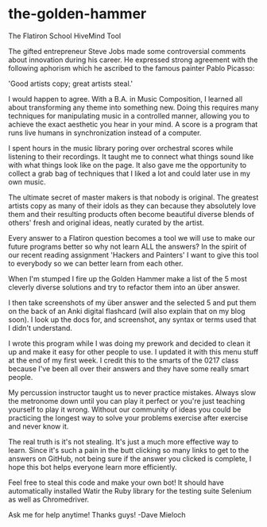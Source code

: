 # the-golden-hammer
The Flatiron School HiveMind Tool

The gifted entrepreneur Steve Jobs made some controversial
comments about innovation during his career. He expressed
strong agreement with the following aphorism which he
ascribed to the famous painter Pablo Picasso:

'Good artists copy; great artists steal.'

I would happen to agree. With a B.A. in Music Composition, I
learned all about transforming any theme into something new.
Doing this requires many techniques for manipulating music
in a controlled manner, allowing you to achieve the exact
aesthetic you hear in your mind. A score is a program that
runs live humans in synchronization instead of a computer.

I spent hours in the music library poring over orchestral
scores while listening to their recordings. It taught me to
connect what things sound like with what things look like on
the page. It also gave me the opportunity to collect a grab
bag of techniques that I liked a lot and could later use in
my own music.

The ultimate secret of master makers is that nobody is
original. The greatest artists copy as many of their idols
as they can because they absolutely love them and their
resulting products often become beautiful diverse blends of
others' fresh and original ideas, neatly curated by the
artist.

Every answer to a Flatiron question becomes a tool we will
use to make our future programs better so why not learn ALL
the answers? In the spirit of our recent reading assignment
'Hackers and Painters' I want to give this tool to
everybody so we can better learn from each other.

When I'm stumped I fire up the Golden Hammer make a list of
the 5 most cleverly diverse solutions and try to refactor
them into an über answer.

I then take screenshots of my über answer and the selected 5
and put them on the back of an Anki digital flashcard (will
also explain that on my blog soon). I look up the docs for,
and screenshot, any syntax or terms used that I didn't
understand.

I wrote this program while I was doing my prework and
decided to clean it up and make it easy for other people to
use. I updated it with this menu stuff at the end of my first
week.  I credit this to the smarts of the 0217 class because
I've been all over their answers and they have some really
smart people.

My percussion instructor taught us to never practice
mistakes. Always slow the metronome down until you can play
it perfect or you're just teaching yourself to play it
wrong.  Without our community of ideas you could be
practicing the longest way to solve your problems exercise
after exercise and never know it.

The real truth is it's not stealing. It's just a much more
effective way to learn. Since it's such a pain in the butt
clicking so many links to get to the answers on GitHub, not
being sure if the answer you clicked is complete, I hope
this bot helps everyone learn more efficiently.

Feel free to steal this code and make your own bot! It
should have automatically installed Watir the Ruby library
for the testing suite Selenium as well as Chromedriver.

Ask me for help anytime! Thanks guys! -Dave Mieloch
